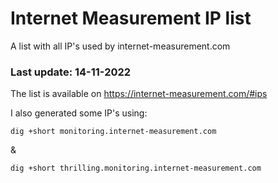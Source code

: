 # Internet Measurement IP list
A list with all IP's used by internet-measurement.com
### Last update: 14-11-2022

The list is available on https://internet-measurement.com/#ips

I also generated some IP's using:
 
    dig +short monitoring.internet-measurement.com
    
&
    
    dig +short thrilling.monitoring.internet-measurement.com
